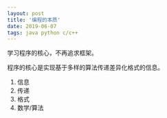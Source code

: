 ```yaml
---
layout: post
title: '编程的本质'
date: 2019-06-07
tags: java python c/c++
---
```


学习程序的核心，不再追求框架。

程序的核心是实现基于多样的算法传递差异化格式的信息。
1. 信息
2. 传递
3. 格式
4. 数学/算法